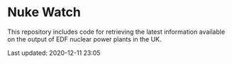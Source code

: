 # Nuke Watch

This repository includes code for retrieving the latest information available on the output of EDF nuclear power plants in the UK.

Last updated: 2020-12-11 23:05